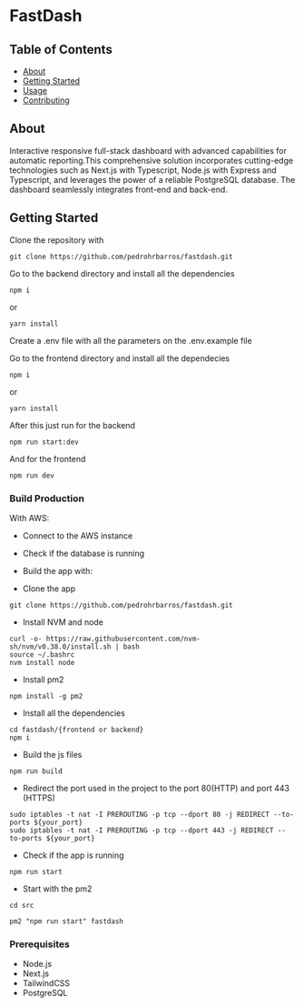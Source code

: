 # FastDash

## Table of Contents

- [About](#about)
- [Getting Started](#getting_started)
- [Usage](#usage)
- [Contributing](../CONTRIBUTING.md)

## About <a name = "about"></a>

Interactive responsive full-stack dashboard with advanced capabilities for automatic reporting.This comprehensive solution incorporates cutting-edge technologies such as Next.js with Typescript, Node.js with Express and Typescript, and leverages the power of a reliable PostgreSQL database. The dashboard seamlessly integrates front-end and back-end.

## Getting Started <a name = "getting_started"></a>

Clone the repository with
```
git clone https://github.com/pedrohrbarros/fastdash.git
```

Go to the backend directory and install all the dependencies

```
npm i
```

or 

```
yarn install
```

Create a .env file with all the parameters on the .env.example file 

Go to the frontend directory and install all the dependecies

```
npm i
```

or 

```
yarn install
```

After this just run for the backend

```
npm run start:dev
```

And for the frontend

```
npm run dev
```

### Build Production

With AWS:

- Connect to the AWS instance
- Check if the database is running
- Build the app with:

- Clone the app
```
git clone https://github.com/pedrohrbarros/fastdash.git
```
- Install NVM and node
```
curl -o- https://raw.githubusercontent.com/nvm-sh/nvm/v0.38.0/install.sh | bash
source ~/.bashrc
nvm install node
```
- Install pm2
```
npm install -g pm2
```
- Install all the dependencies
```
cd fastdash/{frontend or backend}
npm i
```
- Build the js files
```
npm run build
```
- Redirect the port used in the project to the port 80(HTTP) and port 443 (HTTPS)
```
sudo iptables -t nat -I PREROUTING -p tcp --dport 80 -j REDIRECT --to-ports ${your_port}
sudo iptables -t nat -I PREROUTING -p tcp --dport 443 -j REDIRECT --to-ports ${your_port}
```
- Check if the app is running
```
npm run start
``` 
- Start with the pm2
```
cd src
```
```
pm2 "npm run start" fastdash
```

### Prerequisites

- Node.js
- Next.js
- TailwindCSS
- PostgreSQL
